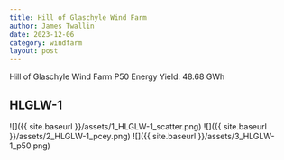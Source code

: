 ```yaml
---
title: Hill of Glaschyle Wind Farm
author: James Twallin
date: 2023-12-06
category: windfarm
layout: post
---
```

Hill of Glaschyle Wind Farm P50 Energy Yield: 48.68 GWh

HLGLW-1
-------------
![]({{ site.baseurl }}/assets/1_HLGLW-1_scatter.png)
![]({{ site.baseurl }}/assets/2_HLGLW-1_pcey.png)
![]({{ site.baseurl }}/assets/3_HLGLW-1_p50.png)

